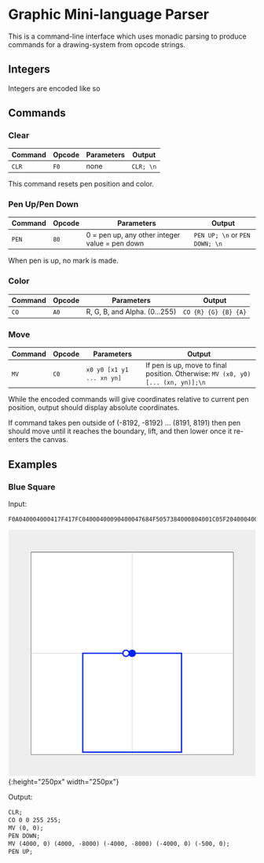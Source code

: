 # Graphic Mini-language Parser

This is a command-line interface which uses monadic parsing to produce commands for a drawing-system from opcode strings.

## Integers

Integers are encoded like so

## Commands

### Clear

Command | Opcode | Parameters | Output
--- | --- | --- | --- 
`CLR` | `F0` | none | `CLR; \n`

This command resets pen position and color.

### Pen Up/Pen Down

Command | Opcode | Parameters | Output
--- | --- | --- | --- 
`PEN` | `80` | 0 = pen up, any other integer value = pen down | `PEN UP; \n` or `PEN DOWN; \n`

When pen is up, no mark is made.

### Color

Command | Opcode | Parameters | Output
--- | --- | --- | --- 
`CO` | `A0` | R, G, B, and Alpha. (0...255) | `CO {R} {G} {B} {A}`

### Move

Command | Opcode | Parameters | Output
--- | --- | --- | --- 
`MV` | `C0` | `x0 y0 [x1 y1 ... xn yn]` | If pen is up, move to final position. Otherwise: `MV (x0, y0) [... (xn, yn)];\n`

While the encoded commands will give coordinates relative to current pen position, output should display absolute coordinates.

If command takes pen outside of (-8192, -8192) ... (8191, 8191) then pen should move until it reaches the boundary, lift, and then lower once it re-enters the canvas.

## Examples

### Blue Square

Input:

```
F0A040004000417F417FC04000400090400047684F5057384000804001C05F204000400001400140400040007E405B2C4000804000
```

![blue sqaure](img/blue-square.png){:height="250px" width="250px"}

Output:

```
CLR;
CO 0 0 255 255;
MV (0, 0);
PEN DOWN;
MV (4000, 0) (4000, -8000) (-4000, -8000) (-4000, 0) (-500, 0);
PEN UP;
```


